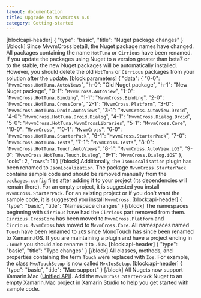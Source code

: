 ```yaml
---
layout: documentation
title: Upgrade to MvvmCross 4.0
category: Getting-started
---
```

[block:api-header]
{
  "type": "basic",
  "title": "Nuget package changes"
}
[/block]
Since MvvmCross beta8, the Nuget package names have changed. All packages containing the name `HotTuna` or `Cirrious` have been renamed. If you update the packages using Nuget to a version greater than beta7 or to the stable, the new Nuget packages will be automatically installed. However, you should delete the old `HotTuna` or `Cirrious` packages from your solution after the update.
[block:parameters]
{
  "data": {
    "0-0": "`MvvmCross.HotTuna.AutoViews`",
    "h-0": "Old Nuget package",
    "h-1": "New Nuget package",
    "0-1": "`MvvmCross.AutoView`",
    "1-0": "`MvvmCross.HotTuna.Binding`",
    "1-1": "`MvvmCross.Binding`",
    "2-0": "`MvvmCross.HotTuna.CrossCore`",
    "2-1": "`MvvmCross.Platform`",
    "3-0": "`MvvmCross.HotTuna.Droid.AutoViews`",
    "3-1": "`MvvmCross.AutoView.Droid`",
    "4-0": "`MvvmCross.HotTuna.Droid.Dialog`",
    "4-1": "`MvvmCross.Dialog.Droid`",
    "5-0": "`MvvmCross.HotTuna.MvvmCrossLibraries`",
    "5-1": "`MvvmCross.Core`",
    "10-0": "`MvvmCross`",
    "10-1": "`MvvmCross`",
    "6-0": "`MvvmCross.HotTuna.StarterPack`",
    "6-1": "`MvvmCross.StarterPack`",
    "7-0": "`MvvmCross.HotTuna.Tests`",
    "7-1": "`MvvmCross.Tests`",
    "8-0": "`MvvmCross.HotTuna.Touch.AutoViews`",
    "8-1": "`MvvmCross.AutoView.iOS`",
    "9-0": "`MvvmCross.HotTuna.Touch.Dialog`",
    "9-1": "`MvvmCross.Dialog.iOS`"
  },
  "cols": 2,
  "rows": 11
}
[/block]
Additionally, the `JsonLocalisation` plugin has been renamed to `JsonLocalization`.
The package `MvvmCross.StarterPack` contains sample code and should be removed manually from the `packages.config` files after adding it to your project (its dependencies will remain there). For an empty project, it is suggested you install `MvvmCross.StarterPack`. For an existing project or if you don't want the sample code, it is suggested you install `MvvmCross`.
[block:api-header]
{
  "type": "basic",
  "title": "Namespace changes"
}
[/block]
The namespaces beginning with `Cirrious` have had the `Cirrious` part removed from them. `Cirrious.CrossCore` has been moved to `MvvmCross.Platform` and `Cirrious.MvvmCross` has moved to `MvvmCross.Core`. All namespaces named `Touch` have been renamed to `iOS` since MonoTouch has since been renamed to Xamarin.iOS. If you are maintaining a plugin and have a project ending in `.Touch` you should also rename it to `.iOS`.
[block:api-header]
{
  "type": "basic",
  "title": "Type changes"
}
[/block]
All classes, methods, and properties containing the term `Touch` were replaced with `Ios`. For example, the class `MvxTouchSetup` is now called `MvxIosSetup`.
[block:api-header]
{
  "type": "basic",
  "title": "Mac support"
}
[/block]
All Nugets now support Xamarin.Mac ([Unified API](https://developer.xamarin.com/guides/cross-platform/macios/unified/)). Add the `MvvmCross.StarterPack` Nuget to an empty Xamarin.Mac project in Xamarin Studio to help you get started with sample code.